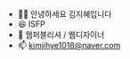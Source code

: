 - 🙋‍♀️ 안녕하세요 김지혜입니다
- 😆 ISFP 
- 👀 웹퍼블리셔 / 웹디자이너
- 📫 kimjihye1018@naver.com

<!---
hyepysd/hyepysd is a ✨ special ✨ repository because its `README.md` (this file) appears on your GitHub profile.
You can click the Preview link to take a look at your changes.
--->
